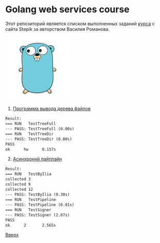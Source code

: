 <a id='anchor'></a>
# Golang web services course
Этот репозиторий является списком выполненных заданий [курса](https://stepik.org/course/187490/syllabus) с сайта Stepik
за авторством Василия Романова.

<img src=1\testdata\project\gopher.png height="200" width="200">

1. [Программа вывода дерева файлов](https://github.com/ivansevryukov1995/golang_web_services_course/tree/main/1)
```
Result:
=== RUN   TestTreeFull
--- PASS: TestTreeFull (0.00s)
=== RUN   TestTreeDir
--- PASS: TestTreeDir (0.00s)
PASS
ok      hw      0.157s
```
2. [Асинхроннй пайплайн](https://github.com/ivansevryukov1995/golang_web_services_course/tree/main/2)
```
Result:
=== RUN   TestByIlia
collected 3
collected 9
collected 12
--- PASS: TestByIlia (0.30s)
=== RUN   TestPipeline
--- PASS: TestPipeline (0.01s)
=== RUN   TestSigner
--- PASS: TestSigner (2.07s)
PASS
ok      2       2.565s
```
[Вверх](#anchor)